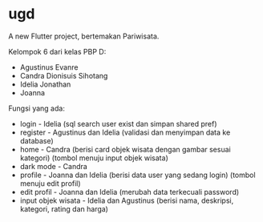 # ugd

A new Flutter project, bertemakan Pariwisata. 

Kelompok 6 dari kelas PBP D:
- Agustinus Evanre
- Candra Dionisuis Sihotang
- Idelia Jonathan
- Joanna

Fungsi yang ada:
- login - Idelia
    (sql search user exist dan simpan shared pref)
- register - Agustinus dan Idelia
    (validasi dan menyimpan data ke database)
- home  - Candra
    (berisi card objek wisata dengan gambar sesuai kategori) 
    (tombol menuju input objek wisata)
- dark mode  - Candra
- profile - Joanna dan Idelia
    (berisi data user yang sedang login)
    (tombol menuju edit profil)
- edit profil  - Joanna dan Idelia
    (merubah data terkecuali password)
- input objek wisata  - Idelia dan Agustinus
    (berisi nama, deskripsi, kategori, rating dan harga)

